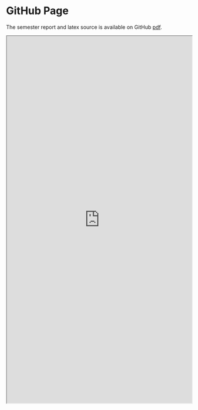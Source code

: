 # GitHub Page
The semester report and latex source is available on GitHub [pdf](https://github.com/AAU-Dat/P10-Thesis).

<iframe allow="fullscreen" width="100%" height="1000" src="https://github.com/AAU-Dat/P10-Thesis/blob/main/report/out/main.pdf"></iframe>